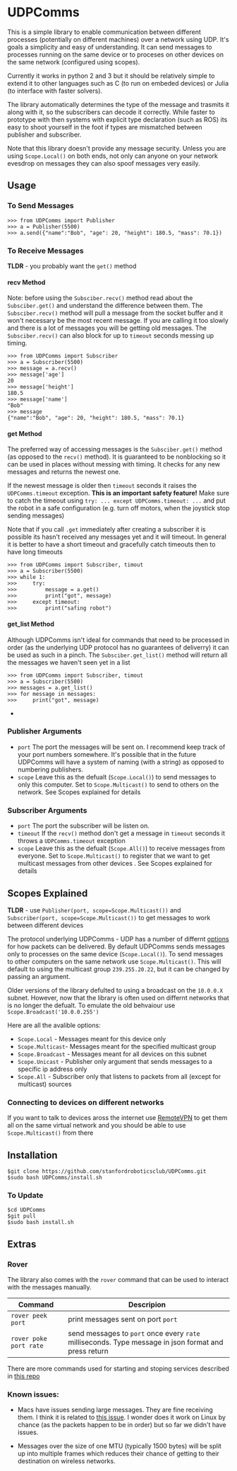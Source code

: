 # UDPComms

This is a simple library to enable communication between different processes (potentially on different machines) over a network using UDP. It's goals a simplicity and easy of understanding. It can send messages to processes running on the same device or to proceses on other devices on the same network (configured using scopes).

Currently it works in python 2 and 3 but it should be relatively simple to extend it to other languages such as C (to run on embeded devices) or Julia (to interface with faster solvers).

The library automatically determines the type of the message and trasmits it along with it, so the subscribers can decode it correctly. While faster to prototype with then systems with explicit type declaration (such as ROS) its easy to shoot yourself in the foot if types are mismatched between publisher and subscriber.

Note that this library doesn't provide any message security. Unless you are using `Scope.Local()` on both ends, not only can anyone on your network evesdrop on messages they can also spoof messages very easily.

## Usage

### To Send Messages
```
>>> from UDPComms import Publisher
>>> a = Publisher(5500)
>>> a.send({"name":"Bob", "age": 20, "height": 180.5, "mass": 70.1})
```

### To Receive Messages

**TLDR** - you probably want the `get()` method

#### recv Method

Note: before using the `Subsciber.recv()` method read about the `Subsciber.get()` and understand the difference between them. The `Subsciber.recv()` method will pull a message from the socket buffer and it won't necessary be the most recent message. If you are calling it too slowly and there is a lot of messages you will be getting old messages. The `Subsciber.recv()` can also block for up to `timeout` seconds messing up timing.

```
>>> from UDPComms import Subscriber
>>> a = Subscriber(5500)
>>> message = a.recv()
>>> message['age']
20
>>> message['height']
180.5
>>> message['name']
"Bob"
>>> message
{"name":"Bob", "age": 20, "height": 180.5, "mass": 70.1}
```

#### get Method
The preferred way of accessing messages is the `Subsciber.get()` method (as opposed to the `recv()` method). It is guaranteed to be nonblocking so it can be used in places without messing with timing. It checks for any new messages and returns the newest one.

If the newest message is older then `timeout` seconds it raises the `UDPComms.timeout` exception. **This is an important safety feature!** Make sure to catch the timeout using `try: ... except UDPComms.timeout: ...` and put the robot in a safe configuration (e.g. turn off motors, when the joystick stop sending messages)

Note that if you call `.get` immediately after creating a subscriber it is possible its hasn't received any messages yet and it will timeout. In general it is better to have a short timeout and gracefully catch timeouts then to have long timeouts

```
>>> from UDPComms import Subscriber, timout
>>> a = Subscriber(5500)
>>> while 1:
>>>     try:
>>>         message = a.get()
>>>         print("got", message)
>>>     except timeout:
>>>         print("safing robot")
```

#### get_list Method
Although UDPComms isn't ideal for commands that need to be processed in order (as the underlying UDP protocol has no guarantees of deliverry) it can be used as such in a pinch. The `Subsciber.get_list()` method will return all the messages we haven't seen yet in a list

```
>>> from UDPComms import Subscriber, timout
>>> a = Subscriber(5500)
>>> messages = a.get_list()
>>> for message in messages:
>>>     print("got", message)
```
-

### Publisher Arguments 
- `port`
The port the messages will be sent on. I recommend keep track of your port numbers somewhere. It's possible that in the future UDPComms will have a system of naming (with a string) as opposed to numbering publishers. 
- `scope` Leave this as the defualt (`Scope.Local()`) to send messages to only this computer. Set to `Scope.Multicast()` to send to others on the network. See Scopes explained for details

### Subscriber Arguments 

- `port`
The port the subscriber will be listen on. 
- `timeout`
If the `recv()` method don't get a message in `timeout` seconds it throws a `UDPComms.timeout` exception
- `scope` Leave this as the defualt (`Scope.All()`) to receive messages from everyone. Set to `Scope.Multicast()` to register that we want to get multicast messages from other devices . See Scopes explained for details


## Scopes Explained

**TLDR** - use `Publisher(port, scope=Scope.Multicast())` and `Subscriber(port, scope=Scope.Multicast())` to get messages to work between different devices

The protocol underlying UDPComms - UDP has a number of differnt [options](https://en.wikipedia.org/wiki/Routing#Delivery_schemes) for how packets can be delivered. By default UDPComms sends messages only to processes on the same device (`Scope.Local()`). To send messages to other computers on the same network use `Scope.Multicast()`. This will default to using the multicast group `239.255.20.22`, but it can be changed by passing an argument. 

Older versions of the library defulted to using a broadcast on the `10.0.0.X` subnet. However, now that the library is often used on differnt networks that is no longer the defualt. To emulate the old behvaiour use `Scope.Broadcast('10.0.0.255')`

Here are all the avalible options:

- `Scope.Local` - Messages meant for this device only 
- `Scope.Multicast`- Messages meant for the specified multicast group
- `Scope.Broadcast` - Messages meant for all devices on this subnet
- `Scope.Unicast` - Publisher only argument that sends messages to a specific ip address only
- `Scope.All` - Subscriber only that listens to packets from all (except for multicast) sources


### Connecting to devices on different networks

If you want to talk to devices aross the internet use [RemoteVPN](https://github.com/stanfordroboticsclub/RemoteVPN) to get them all on the same virtual network and you should be able to use `Scope.Multicast()` from there


## Installation

```
$git clone https://github.com/stanfordroboticsclub/UDPComms.git
$sudo bash UDPComms/install.sh
```

### To Update 

```
$cd UDPComms
$git pull
$sudo bash install.sh
```

## Extras

### Rover

The library also comes with the `rover` command that can be used to interact with the messages manually.

| Command | Descripion |
|---------|------------|
| `rover peek port` | print messages sent on port `port` |
| `rover poke port rate` | send messages to `port` once every `rate` milliseconds. Type message in json format and press return |

There are more commands used for starting and stoping services described in [this repo](https://github.com/stanfordroboticsclub/RPI-Setup/blob/master/README.md)



### Known issues:

- Macs have issues sending large messages. They are fine receiving them. I think it is related to [this issue](https://github.com/BanTheRewind/Cinder-Asio/issues/9). I wonder does it work on Linux by chance (as the packets happen to be in order) but so far we didn't have issues.

- Messages over the size of one MTU (typically 1500 bytes) will be split up into multiple frames which reduces their chance of getting to their destination on wireless networks.

